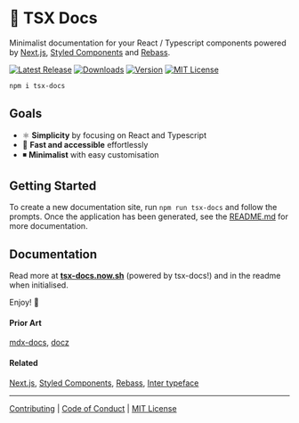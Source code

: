 # 📄 TSX Docs

Minimalist documentation for your React / Typescript components powered by [Next.js](https://nextjs.org/), [Styled Components](https://www.styled-components.com/) and [Rebass](https://rebassjs.org/).

[![Latest Release][github-release]][npm]
[![Downloads][downloads-badge]][npm]
[![Version][version-badge]][npm]
[![MIT License][license]](LICENSE.md)

[npm]: https://npmjs.com/package/tsx-docs
[downloads-badge]: https://flat.badgen.net/npm/dt/tsx-docs
[version-badge]: https://flat.badgen.net/npm/v/tsx-docs
[license]: https://flat.badgen.net/badge/license/MIT/blue
[github-release]: https://flat.badgen.net/github/release/petecorreia/tsx-docs

```sh
npm i tsx-docs
```

## Goals

- ⚛️ **Simplicity** by focusing on React and Typescript
- 💨 **Fast and accessible** effortlessly
- ◾️ **Minimalist** with easy customisation

## Getting Started

To create a new documentation site, run `npm run tsx-docs` and follow the prompts.
Once the application has been generated, see the [README.md](template/README.md) for more documentation.

## Documentation

Read more at **[tsx-docs.now.sh](https://tsx-docs.now.sh)** (powered by tsx-docs!) and in the readme when initialised.

Enjoy! 🎉

#### Prior Art

[mdx-docs](https://github.com/jxnblk/mdx-go),
[docz](https://github.com/pedronauck/docz)

#### Related

[Next.js](https://github.com/zeit/next.js),
[Styled Components](https://github.com/styled-components/styled-components),
[Rebass](https://github.com/rebassjs/rebass),
[Inter typeface](https://github.com/rsms/inter)

---

[Contributing](CONTRIBUTING.md)
|
[Code of Conduct](CODE_OF_CONDUCT.md)
|
[MIT License](LICENSE.md)
